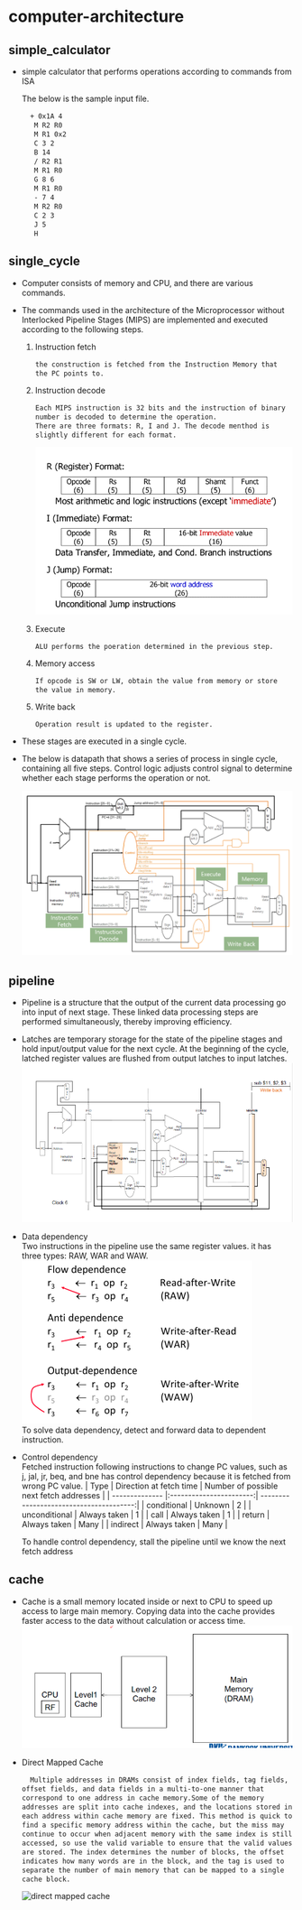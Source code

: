 # computer-architecture

## simple_calculator
  * simple calculator that performs operations according to commands from ISA  
    
       The below is the sample input file.  
         
          + 0x1A 4  
           M R2 R0  
           M R1 0x2  
           C 3 2  
           B 14  
           / R2 R1  
           M R1 R0  
           G 8 6  
           M R1 R0  
           - 7 4  
           M R2 R0  
           C 2 3  
           J 5   
           H  
             
## single_cycle
 * Computer consists of memory and CPU, and there are various commands.
 * The commands used in the architecture of the Microprocessor without Interlocked Pipeline Stages (MIPS) are implemented and executed according to the following steps.
   1. Instruction fetch  
   
          the construction is fetched from the Instruction Memory that the PC points to.
          
   2. Instruction decode  
          
          Each MIPS instruction is 32 bits and the instruction of binary number is decoded to determine the operation.  
          There are three formats: R, I and J. The decode menthod is slightly different for each format.
         ![Instruction types](MIPS_types.png)
          
   3. Execute  
   
          ALU performs the poeration determined in the previous step.
          
   4. Memory access  
   
          If opcode is SW or LW, obtain the value from memory or store the value in memory.
          
   5. Write back  
     
          Operation result is updated to the register.
          
 * These stages are executed in a single cycle.
 * The below is datapath that shows a series of process in single cycle, containing all five steps. Control logic adjusts control signal to determine whether each stage performs the operation or not.  
 
     ![datapath](datapath.png)
     
## pipeline
  * Pipeline is a structure that the output of the current data processing go into input of next stage. These linked data processing steps are performed simultaneously, thereby improving efficiency.
  * Latches are temporary storage for the state of the pipeline stages and hold input/output value for the next cycle. At the beginning of the cycle, latched register values are flushed from output latches to input latches.
       ![latch](latch.png)
  * Data dependency   
    Two instructions in the pipeline use the same register values. it has three types: RAW, WAR and WAW.  
     ![data dependency](data_dependency.png)  
    To solve data dependency, detect and forward data to dependent instruction.  
  * Control dependency  
    Fetched instruction following instructions to change PC values, such as j, jal, jr, beq, and bne has control dependency because it is fetched from wrong PC value.
    | Type           | Direction at fetch time | Number of possible next fetch addresses |
    | -------------- |:-----------------------:| ---------------------------------------:|
    | conditional    |         Unknown         |                       2                 |
    | unconditional  |       Always taken      |                       1                 |
    | call           |       Always taken      |                       1                 |
    | return         |       Always taken      |                      Many               |
    | indirect       |       Always taken      |                      Many               |  
    
    To handle control dependency, stall the pipeline until we know the next fetch address
    
## cache
  * Cache is a small memory located inside or next to CPU to speed up access to large main memory. Copying data into the cache provides faster access to the data without calculation or access time.
         ![cache](cache.png)  

  * Direct Mapped Cache  
   
          Multiple addresses in DRAMs consist of index fields, tag fields, offset fields, and data fields in a multi-to-one manner that correspond to one address in cache memory.Some of the memory addresses are split into cache indexes, and the locations stored in each address within cache memory are fixed. This method is quick to find a specific memory address within the cache, but the miss may continue to occur when adjacent memory with the same index is still accessed, so use the valid variable to ensure that the valid values are stored. The index determines the number of blocks, the offset indicates how many words are in the block, and the tag is used to separate the number of main memory that can be mapped to a single cache block.
          
    ![direct mapped cache](diret_mapped_cache.png)  
  
